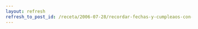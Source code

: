 ```yaml
---
layout: refresh
refresh_to_post_id: /receta/2006-07-28/recordar-fechas-y-cumpleaos-con-birthday
---
```

